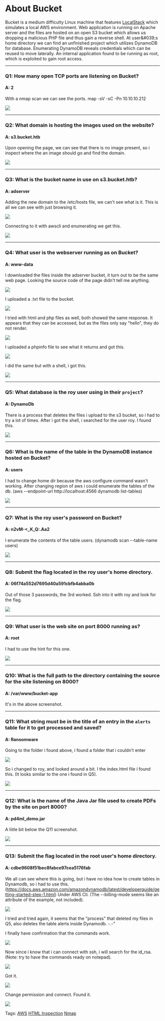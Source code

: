 
# About Bucket

Bucket is a medium difficulty Linux machine that features [LocalStack](https://github.com/localstack/localstack) which simulates a local AWS environment. Web application is running on Apache server and the files are hosted on an open S3 bucket which allows us dropping a malicious PHP file and thus gain a reverse shell. At user&amp;#039;s home directory we can find an unfinished project which utilizes DynamoDB for database. Enumerating DynamoDB reveals credentials which can be reused to move laterally. An internal application found to be running as root, which is exploited to gain root access.

___

### Q1: How many open TCP ports are listening on Bucket?

#### A: 2

With a nmap scan we can see the ports. map -sV -sC -Pn 10.10.10.212

![](../../Img/Pasted%20image%2020250508140220.png)

___

### Q2: What domain is hosting the images used on the website?

#### A: s3.bucket.htb

Upon opening the page, we can see that there is no image present, so i inspect where the an image should go and find the domain.

![](../../Img/Pasted%20image%2020250508141159.png)

___

### Q3: What is the bucket name in use on s3.bucket.htb?

#### A: adserver

Adding the new domain to the /etc/hosts file, we can't see what is it.
This is all we can see with just browsing it.

![](../../Img/Pasted%20image%2020250508142126.png)

Connecting to it with awscli and enumerating we get this.

![](../../Img/Pasted%20image%2020250508142253.png)

___

### Q4: What user is the webserver running as on Bucket?

#### A: www-data

I downloaded the files inside the adserver bucket, it turn out to be the same web page.
Looking the source code of the page didn't tell me anything.

![](../../Img/Pasted%20image%2020250508143800.png)

I uploaded a .txt file to the bucket.

![](../../Img/Pasted%20image%2020250508144256.png)

I tried with html and php files as well, both showed the same response.
It appears that they can be accessed, but as the files only say "hello", they do not render.

![](../../Img/Pasted%20image%2020250508145324.png)

I uploaded a phpinfo file to see what it returns and got this.

![](../../Img/Pasted%20image%2020250508150552.png)

I did the same but with a shell, i got this.

![](../../Img/Pasted%20image%2020250508150942.png)

___

### Q5: What database is the roy user using in their `project`?

#### A: DynamoDb

There is a process that deletes the files i upload to the s3 bucket, so i had to try a lot of times.
After i got the shell, i searched for the user roy. I found this.

![](../../Img/Pasted%20image%2020250508152656.png)

___

### Q6: What is the name of the table in the DynamoDB instance hosted on Bucket?

#### A: users

I had to change home dir because the aws configure command wasn't working.
After changing region of aws i could enumerate the tables of the db. (aws --endpoint-url http://localhost:4566 dynamodb list-tables)

![](../../Img/Pasted%20image%2020250508153349.png)

___

### Q7: What is the roy user's password on Bucket?

#### A: n2vM-<_K_Q:.Aa2

I enumerate the contents of the table users. (dynamodb scan --table-name users)

![](../../Img/Pasted%20image%2020250508153544.png)

___

### Q8: Submit the flag located in the roy user's home directory.

#### A: 06f74a552d7695d40a591cbfb4abba0b

Out of those 3 passwords, the 3rd worked.
Ssh into it with roy and look for the flag.

![](../../Img/Pasted%20image%2020250508153727.png)

___

### Q9: What user is the web site on port 8000 running as?

#### A: root

I had to use the hint for this one.

![](../../Img/Pasted%20image%2020250508155502.png)

___

### Q10: What is the full path to the directory containing the source for the site listening on 8000?

#### A: /var/www/bucket-app

It's in the above screenshot.

___

### Q11: What string must be in the title of an entry in the `alerts` table for it to get processed and saved?

#### A: Ransomware

Going to the folder i found above, i found a folder that i couldn't enter

![](../../Img/Pasted%20image%2020250508155213.png)

So i changed to roy, and looked around a bit.
I the index.html file i found this. (It looks similar to the one i found in Q5).

![](../../Img/Pasted%20image%2020250508155156.png)

___

### Q12: What is the name of the Java Jar file used to create PDFs by the site on port 8000?

#### A: pd4ml_demo.jar

A liitle bit below the Q11 screenshot.

![](../../Img/Pasted%20image%2020250508160054.png)

___

### Q13: Submit the flag located in the root user's home directory.

#### A: cdbe9608f51bec8fabce97cea5176fab

We all can see where this is going, but i have no idea how to create tables in Dynamodb, so i had to use this. (https://docs.aws.amazon.com/amazondynamodb/latest/developerguide/getting-started-step-1.html) Under AWS Cli. (The --billing-mode seems like an attribute of the example, not included).

![](../../Img/Pasted%20image%2020250508161203.png)

I tried and tried again, it seems that the "process" that deleted my files in Q5, also deletes the table alerts inside Dynamodb. -.-"

I finally have confirmation that the commands work.

![](../../Img/Pasted%20image%2020250508162524.png)

Now since i know that i can connect with ssh, i will search for the id_rsa. (Note: try to have the commands ready on notepad).

![](../../Img/Pasted%20image%2020250508163056.png)

Got it.

![](../../Img/Pasted%20image%2020250508163117.png)

Change permission and connect.
Found it.

![](../../Img/Pasted%20image%2020250508163302.png)


Tags: [AWS](../../Index/AWS.md) [HTML Inspection](../../Index/HTML%20Inspection.md) [Nmap](../../Index/Nmap.md) 
